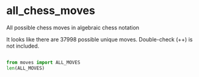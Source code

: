 # all_chess_moves
All possible chess moves in algebraic chess notation

It looks like there are 37998 possible unique moves. Double-check (++) is not included.

```python 

from moves import ALL_MOVES
len(ALL_MOVES)
```
